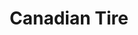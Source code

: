 ---
title: "Canadian Tire"
url: /vaudreuil-dorion/canadian-tire-boulevard-de-la-gare/
shop: Warenhaus
---
